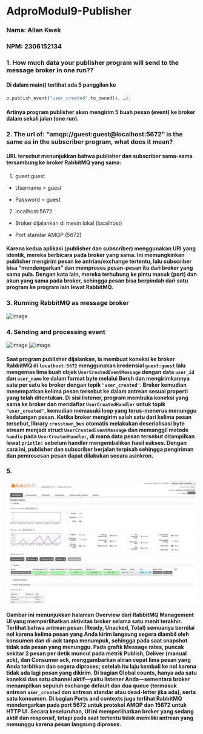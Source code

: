 # **AdproModul9-Publisher**
### Nama: Allan Kwek
### NPM: 2306152134

### 1. How much data your publisher program will send to the message broker in one run??
#### Di dalam main() terlihat ada 5 panggilan ke

```rust
p.publish_event("user_created".to_owned(), …);
```
#### Artinya program publisher akan mengirim 5 buah pesan (event) ke broker dalam sekali jalan (one run).

### 2. The url of: “amqp://guest:guest@localhost:5672” is the same as in the subscriber program, what does it mean?
#### URL tersebut menunjukkan bahwa publisher dan subscriber sama‑sama tersambung ke broker RabbitMQ yang sama:

1. guest:guest

- Username = guest

- Password = guest

2. localhost:5672

- Broker dijalankan di mesin lokal (localhost)

- Port standar AMQP (5672)

#### Karena kedua aplikasi (publisher dan subscriber) menggunakan URI yang identik, mereka berbicara pada broker yang sama. Ini memungkinkan publisher mengirim pesan ke antrian/exchange tertentu, lalu subscriber bisa “mendengarkan” dan memproses pesan‑pesan itu dari broker yang sama pula. Dengan kata lain, mereka terhubung ke pintu masuk (port) dan akun yang sama pada broker, sehingga pesan bisa berpindah dari satu program ke program lain lewat RabbitMQ.

### 3. Running RabbitMQ as message broker
![image](https://github.com/user-attachments/assets/25f6f4de-6eb2-437c-b526-42b4fa338783)

### 4. Sending and processing event
![image](https://github.com/user-attachments/assets/fcc3904d-5521-47ce-a019-3b098ff550e4)
![image](https://github.com/user-attachments/assets/c0a5207a-cd6f-4b0c-af35-96b4414f105a)
#### Saat program publisher dijalankan, ia membuat koneksi ke broker RabbitMQ di `localhost:5672` menggunakan kredensial `guest:guest` lalu mengemas lima buah objek `UserCreatedEventMessage` dengan data `user_id` dan `user_name` ke dalam format byte melalui Borsh dan mengirimkannya satu per satu ke broker dengan topik `"user_created"`. Broker kemudian menempatkan kelima pesan tersebut ke dalam antrean sesuai properti yang telah ditentukan. Di sisi listener, program membuka koneksi yang sama ke broker dan mendaftar `UserCreatedHandler` untuk topik `"user_created"`, kemudian memasuki loop yang terus-menerus menunggu kedatangan pesan. Ketika broker mengirim salah satu dari kelima pesan tersebut, library `crosstown_bus` otomatis melakukan deserialisasi byte stream menjadi struct `UserCreatedEventMessage` dan memanggil metode `handle` pada `UserCreatedHandler`, di mana data pesan tersebut ditampilkan lewat `println!` sebelum handler mengembalikan hasil sukses. Dengan cara ini, publisher dan subscriber berjalan terpisah sehingga pengiriman dan pemrosesan pesan dapat dilakukan secara asinkron.

### 5. 
![alt text](image.png)
#### Gambar ini menunjukkan halaman Overview dari RabbitMQ Management UI yang memperlihatkan aktivitas broker selama satu menit terakhir. Terlihat bahwa antrean pesan (Ready, Unacked, Total) semuanya bernilai nol karena kelima pesan yang Anda kirim langsung segera diambil oleh konsumen dan di‑ack tanpa menumpuk, sehingga pada saat snapshot tidak ada pesan yang menunggu. Pada grafik Message rates, puncak sekitar 2 pesan per detik muncul pada metrik Publish, Deliver (manual ack), dan Consumer ack, menggambarkan aliran cepat lima pesan yang Anda terbitkan dan segera diproses; setelah itu laju kembali ke nol karena tidak ada lagi pesan yang dikirim. Di bagian Global counts, hanya ada satu koneksi dan satu channel aktif—yaitu listener Anda—sementara broker menampilkan sepuluh exchange default dan dua queue (termasuk antrean `user_created` dan antrean standar atau dead‑letter jika ada), serta satu konsumen. Di bagian Ports and contexts juga terlihat RabbitMQ mendengarkan pada port 5672 untuk protokol AMQP dan 15672 untuk HTTP UI. Secara keseluruhan, UI ini memperlihatkan broker yang sedang aktif dan responsif, tetapi pada saat tertentu tidak memiliki antrean yang menunggu karena pesan langsung diproses.